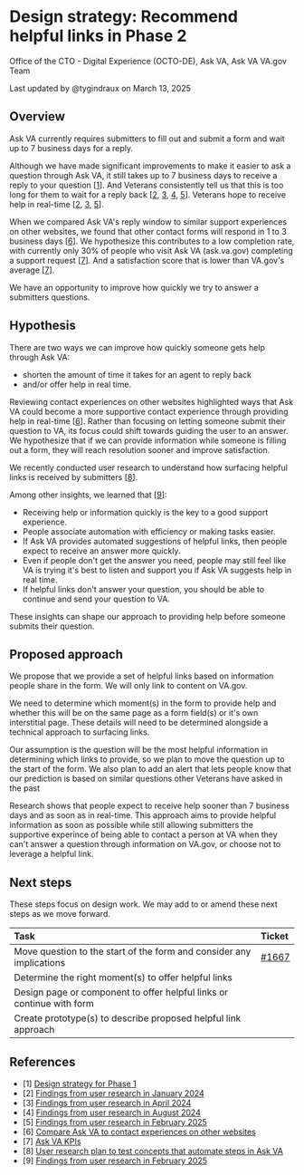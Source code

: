 # Design strategy: Recommend helpful links in Phase 2

Office of the CTO - Digital Experience (OCTO-DE), Ask VA, Ask VA VA.gov Team

Last updated by @tygindraux on March 13, 2025

## Overview

Ask VA currently requires submitters to fill out and submit a form and wait up to 7 business days for a reply.

Although we have made significant improvements to make it easier to ask a question through Ask VA, it still takes up to 7 business days to receive a reply to your question [[1](https://github.com/department-of-veterans-affairs/va.gov-team/blob/master/products/ask-va/design/Strategy/Phase%201/2024-04%20Design%20strategy%3A%20Phase%201.md)]. And Veterans consistently tell us that this is too long for them to wait for a reply back [[2](https://github.com/department-of-veterans-affairs/va.gov-team/blob/master/products/ask-va/design/User%20research/01-2024%20Submit%20an%20inquiry/Findings.md#finding-7-veterans-who-are-familiar-with-other-va-services-expect-ask-va-to-work-similarly--and-it-may-be-unclear-when-to-use-ask-va-or-another-service), [3](https://github.com/department-of-veterans-affairs/va.gov-team/blob/master/products/ask-va/design/User%20research/04-2024%20Progress%20bar/Findings.md#additional-insights), [4](https://github.com/department-of-veterans-affairs/va.gov-team/blob/master/products/ask-va/design/User%20research/07-2024%20Assistive%20tech/Form/Findings.md#finding-1-most-veterans-can-easily-complete-the-form-without-help-but-struggle-to-imagine-using-ask-va-over-another-tool), [5](https://github.com/department-of-veterans-affairs/va.gov-team/blob/master/products/ask-va/design/User%20research/01-2025%20Automation%20concept%20testing/Findings.md#details-of-findings)]. Veterans hope to receive help in real-time [[2](https://github.com/department-of-veterans-affairs/va.gov-team/blob/master/products/ask-va/design/User%20research/01-2024%20Submit%20an%20inquiry/Findings.md#finding-7-veterans-who-are-familiar-with-other-va-services-expect-ask-va-to-work-similarly--and-it-may-be-unclear-when-to-use-ask-va-or-another-service), [3](https://github.com/department-of-veterans-affairs/va.gov-team/blob/master/products/ask-va/design/User%20research/04-2024%20Progress%20bar/Findings.md#additional-insights), [5](https://github.com/department-of-veterans-affairs/va.gov-team/blob/master/products/ask-va/design/User%20research/01-2025%20Automation%20concept%20testing/Findings.md#details-of-findings)].

When we compared Ask VA's reply window to similar support experiences on other websites, we found that other contact forms will respond in 1 to 3 business days [[6](https://github.com/department-of-veterans-affairs/va.gov-team/blob/master/products/ask-va/design/User%20research/02-2025%20Comparative%20analysis/Compare%20Ask%20VA%20to%20contact%20experiences%20on%20other%20websites.md#insights)]. We hypothesize this contributes to a low completion rate, with currently only 30% of people who visit Ask VA (ask.va.gov) completing a support request [[7](https://github.com/department-of-veterans-affairs/va.gov-team/blob/master/products/ask-va/product/KPIs.md)]. And a satisfaction score that is lower than VA.gov's average [[7](https://github.com/department-of-veterans-affairs/va.gov-team/blob/master/products/ask-va/product/KPIs.md)].

We have an opportunity to improve how quickly we try to answer a submitters questions.

## Hypothesis

There are two ways we can improve how quickly someone gets help through Ask VA:
- shorten the amount of time it takes for an agent to reply back
- and/or offer help in real time.

Reviewing contact experiences on other websites highlighted ways that Ask VA could become a more supportive contact experience through providing help in real-time [[6](https://github.com/department-of-veterans-affairs/va.gov-team/blob/master/products/ask-va/design/User%20research/02-2025%20Comparative%20analysis/Compare%20Ask%20VA%20to%20contact%20experiences%20on%20other%20websites.md#insights)]. Rather than focusing on letting someone submit their question to VA, its focus could shift towards guiding the user to an answer. We hypothesize that if we can provide information while someone is filling out a form, they will reach resolution sooner and improve satisfaction.

We recently conducted user research to understand how surfacing helpful links is received by submitters [[8](https://github.com/department-of-veterans-affairs/va.gov-team/blob/master/products/ask-va/design/User%20research/01-2025%20Automation%20concept%20testing/Research%20plan.md)].

Among other insights, we learned that [[9](https://github.com/department-of-veterans-affairs/va.gov-team/blob/master/products/ask-va/design/User%20research/01-2025%20Automation%20concept%20testing/Findings.md#key-findings)]:
- Receiving help or information quickly is the key to a good support experience.
- People associate automation with efficiency or making tasks easier.
- If Ask VA provides automated suggestions of helpful links, then people expect to receive an answer more quickly.
- Even if people don't get the answer you need, people may still feel like VA is trying it's best to listen and support you if Ask VA suggests help in real time.
- If helpful links don't answer your question, you should be able to continue and send your question to VA.

These insights can shape our approach to providing help before someone submits their question.

## Proposed approach

We propose that we provide a set of helpful links based on information people share in the form. We will only link to content on VA.gov.

We need to determine which moment(s) in the form to provide help and whether this will be on the same page as a form field(s) or it's own interstitial page. These details will need to be determined alongside a technical approach to surfacing links.

Our assumption is the question will be the most helpful information in determining which links to provide, so we plan to move the question up to the start of the form. We also plan to add an alert that lets people know that our prediction is based on similar questions other Veterans have asked in the past

Research shows that people expect to receive help sooner than 7 business days and as soon as in real-time. This approach aims to provide helpful information as soon as possible while still allowing submitters the supportive experince of being able to contact a person at VA when they can't answer a question through information on VA.gov, or choose not to leverage a helpful link.

## Next steps

These steps focus on design work. We may add to or amend these next steps as we move forward.

|Task|Ticket|
|:--|:--|
|Move question to the start of the form and consider any implications|[#1667](https://github.com/department-of-veterans-affairs/ask-va/issues/1667)|
|Determine the right moment(s) to offer helpful links||
|Design page or component to offer helpful links or continue with form||
|Create prototype(s) to describe proposed helpful link approach||

## References

- [1] [Design strategy for Phase 1](https://github.com/department-of-veterans-affairs/va.gov-team/blob/master/products/ask-va/design/Strategy/Phase%201/2024-04%20Design%20strategy%3A%20Phase%201.md)
- [2] [Findings from user research in January 2024](https://github.com/department-of-veterans-affairs/va.gov-team/blob/master/products/ask-va/design/User%20research/01-2024%20Submit%20an%20inquiry/Findings.md#finding-7-veterans-who-are-familiar-with-other-va-services-expect-ask-va-to-work-similarly--and-it-may-be-unclear-when-to-use-ask-va-or-another-service)
- [3] [Findings from user research in April 2024](https://github.com/department-of-veterans-affairs/va.gov-team/blob/master/products/ask-va/design/User%20research/04-2024%20Progress%20bar/Findings.md#additional-insights)
- [4] [Findings from user research in August 2024](https://github.com/department-of-veterans-affairs/va.gov-team/blob/master/products/ask-va/design/User%20research/07-2024%20Assistive%20tech/Form/Findings.md#finding-1-most-veterans-can-easily-complete-the-form-without-help-but-struggle-to-imagine-using-ask-va-over-another-tool)
- [5] [Findings from user research in February 2025](https://github.com/department-of-veterans-affairs/va.gov-team/blob/master/products/ask-va/design/User%20research/01-2025%20Automation%20concept%20testing/Findings.md#details-of-findings)
- [6] [Compare Ask VA to contact experiences on other websites](https://github.com/department-of-veterans-affairs/va.gov-team/blob/master/products/ask-va/design/User%20research/02-2025%20Comparative%20analysis/Compare%20Ask%20VA%20to%20contact%20experiences%20on%20other%20websites.md#insights)
- [7] [Ask VA KPIs](https://github.com/department-of-veterans-affairs/va.gov-team/blob/master/products/ask-va/product/KPIs.md) 
- [8] [User research plan to test concepts that automate steps in Ask VA](https://github.com/department-of-veterans-affairs/va.gov-team/blob/master/products/ask-va/design/User%20research/01-2025%20Automation%20concept%20testing/Research%20plan.md)
- [9] [Findings from user research in February 2025](https://github.com/department-of-veterans-affairs/va.gov-team/blob/master/products/ask-va/design/User%20research/01-2025%20Automation%20concept%20testing/Findings.md#key-findings)
